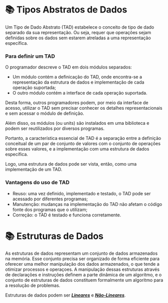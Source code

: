 # 📚 Tipos Abstratos de Dados
Um Tipo de Dado Abstrato (TAD) estabelece o conceito de tipo de dado separado da sua representação. Ou seja, requer que operações sejam definidas sobre os dados sem estarem atreladas a uma representação específica.

### Para definir um TAD
O programador descreve o TAD em dois módulos separados:
- Um módulo contém a definicação do TAD, onde encontra-se a representação da estrutura de dados e implementação de cada operação suportada;
- O outro módulo contém a interface de cada operação suportada.

Desta forma, outros programadores podem, por meio da interface de acesso, utilizar o TAD sem precisar conhecer os detalhes representacionais e sem acessar o módulo de definição.

Além disso, os módulos (ou units) são instalados em uma biblioteca e podem ser reutilizados por diversos programas. 

Portanto, a característica essencial de TAD é a separação entre a definição conceitual de um par de conjunto de valores com o conjunto de operações sobre esses valores, e a implementação com uma estrutura de dados específica.

Logo, uma estrutura de dados pode ser vista, então, como uma implementação de um TAD.

### Vantagens do uso de TAD
- Reuso: uma vez definido, implementado e testado, o TAD pode ser acessado por diferentes programas;
- Manutenção: mudanças na implementação do TAD não afetam o código fonte dos programas que o utilizam;
- Correção: o TAD é testado e funciona corretamente.

# 📚 Estruturas de Dados
As estruturas de dados representam um conjunto de dados armazenados na memória. Esse conjunto precisa ser organizado de forma eficiente para oferecer uma melhor manipulação dos dados armazenados, o que tende a otimizar processos e operaçoes. A manipulação dessas estruturas através de declarações e instruções definem a parte dinâmica de um algoritmo, e o conjunto de estruturas de dados constituem formalmente um algoritmo para a resolução de problemas.

Estruturas de dados podem ser [***Lineares***](https://github.com/juliakonflanz/TiposAbstratosDados/tree/main/EstruturasDadosLineares) e [***Não-Lineares***](https://github.com/juliakonflanz/TiposAbstratosDados/tree/main/EstruturasDadosNaoLineares).
